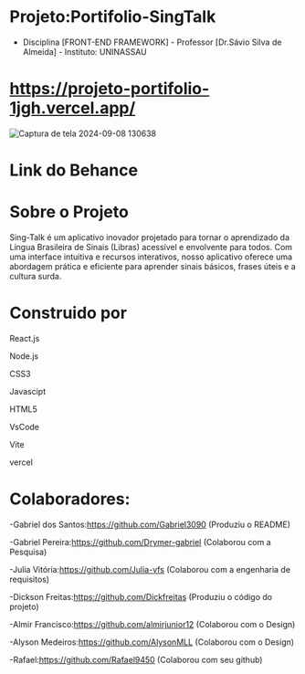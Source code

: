 # Projeto:Portifolio-SingTalk 

- Disciplina [FRONT-END FRAMEWORK] - Professor [Dr.Sávio Silva de Almeida] - Instituto: UNINASSAU

# https://projeto-portifolio-1jgh.vercel.app/

![Captura de tela 2024-09-08 130638](https://github.com/user-attachments/assets/2016d158-593f-4d15-bc4b-9329383c27fe)

# Link do Behance

# Sobre o Projeto
Sing-Talk é um aplicativo inovador projetado para tornar o aprendizado da Língua Brasileira de Sinais (Libras) acessível e envolvente para todos. Com uma interface intuitiva e recursos interativos, nosso aplicativo oferece uma abordagem prática e eficiente para aprender sinais básicos, frases úteis e a cultura surda.

# Construido por

React.js

Node.js

CSS3

Javascipt

HTML5

VsCode

Vite

vercel

# Colaboradores:

 -Gabriel dos Santos:https://github.com/Gabriel3090 (Produziu o README)
 
 -Gabriel Pereira:https://github.com/Drymer-gabriel (Colaborou com a Pesquisa)
 
 -Julia Vitória:https://github.com/Julia-vfs (Colaborou com a engenharia de requisitos)
 
 -Dickson Freitas:https://github.com/Dickfreitas (Produziu o código do projeto)
 
 -Almir Francisco:https://github.com/almirjunior12 (Colaborou com o Design)
 
 -Alyson Medeiros:https://github.com/AlysonMLL (Colaborou com o Design)

 -Rafael:https://github.com/Rafael9450 (Colaborou com seu github)

